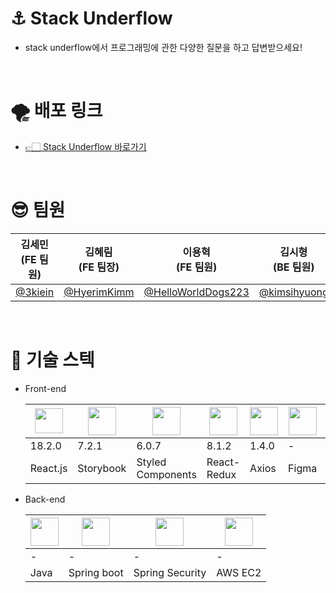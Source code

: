 # ⚓️ Stack Underflow
 - stack underflow에서 프로그래밍에 관한 다양한 질문을 하고 답변받으세요!
<br/>

# 🌪️ 배포 링크
 - <a href="http://stack-underflow.s3-website.ap-northeast-2.amazonaws.com"> 👉🏻 Stack Underflow 바로가기 </a>
<br/>

# 😎 팀원

|김세민<br/>(FE 팀원)|김혜림<br/>(FE 팀장)|이용혁<br/>(FE 팀원)|김시형<br/>(BE 팀원)|이준석<br/>(BE 팀원)|홍래섭<br/>(BE 팀장)|
|---|---|---|---|---|---|
|<a href="https://github.com/3kiein">@3kiein</a>|<a href="https://github.com/HyerimKimm">@HyerimKimm</a>|<a href="https://github.com/HelloWorldDogs223">@HelloWorldDogs223</a>|<a href="https://github.com/kimsihyuong">@kimsihyuong</a>|<a href="https://github.com/IncheonLee">@IncheonLee</a>|<a href="https://github.com/raeseop">@raeseop</a>|
<br/>

# 📖 기술 스텍
 - Front-end
   
   |<img src="https://upload.wikimedia.org/wikipedia/commons/thumb/a/a7/React-icon.svg/2300px-React-icon.svg.png" width="45px" height="40px"/>|<img src="https://www.svgrepo.com/show/354397/storybook-icon.svg" width="45px" height="45px"/>|<img src="https://www.daggala.com/static/228867c3668e439101821568a8a03b54/19ca5/sc.png" width="45px" height="45px"/>|<img src="https://cdn.worldvectorlogo.com/logos/redux.svg" width="45px" height="45px"/>|<img src="https://user-images.githubusercontent.com/8939680/57233882-20344080-6fe5-11e9-9086-d20a955bed59.png" width="45px" height="45px"/>|<img src="https://cdn.sanity.io/images/599r6htc/localized/46a76c802176eb17b04e12108de7e7e0f3736dc6-1024x1024.png?w=804&q=75&fit=max&auto=format&dpr=2" width="45px" height="45px"/>|<img src="https://www.appschopper.com/assets/service-images/ui-ux-design.png" width="45px" height="45px"/>|<img src="https://upload.wikimedia.org/wikipedia/commons/thumb/b/bc/Amazon-S3-Logo.svg/856px-Amazon-S3-Logo.svg.png?20220427001138" width="45px" height="45px"/>
   |---|---|---|---|---|---|---|---|
   |18.2.0|7.2.1|6.0.7|8.1.2|1.4.0| - | - | - |
   |React.js|Storybook|Styled Components|React-Redux|Axios|Figma|UI System|AWS S3|
 - Back-end
 
   |<img src="https://d3njjcbhbojbot.cloudfront.net/api/utilities/v1/imageproxy/https://coursera-course-photos.s3.amazonaws.com/0a/8cd7f1b14344618b75142593bc7af8/JavaCupLogo800x800.png?auto=format%2Ccompress&dpr=1" width="45px" height="45px"/>|<img src="https://liveit-media.imgix.net/media/event/my-first-event-1461/logo-spvnih.png?fm=jpg&ixlib=python-2.3.0&w=600" width="45px" height="45px"/>|<img src="https://www.javacodegeeks.com/wp-content/uploads/2014/07/spring-security-project.png.webp" width="45px" height="45px"/>|<img src="https://upload.wikimedia.org/wikipedia/commons/thumb/b/b9/AWS_Simple_Icons_Compute_Amazon_EC2_Instances.svg/800px-AWS_Simple_Icons_Compute_Amazon_EC2_Instances.svg.png" width="45px" height="45px"/>
   |---|---|---|---|
   | - | - | - | - |
   |Java|Spring boot|Spring Security|AWS EC2|
<br/>

